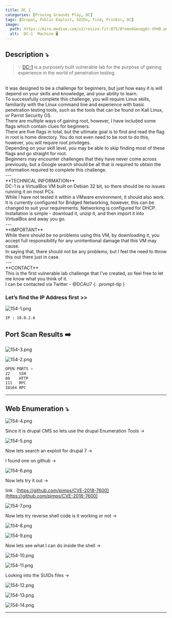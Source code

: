 ```yaml
---
title: DC 1 
categories: [Proving Grounds Play, DC]
tags: [Drupal, Public Exploit, SUIDs, find, PrivEsc, DC]
image:
  path: https://miro.medium.com/v2/resize:fit:875/0*omxbGeuqg6c-VhHD.png
  alt:  DC-1  Machine 🖥️
---
```



## **Description ⤵️**

>💡 [DC-1](https://vulnhub.com/entry/dc-1,292/) is a purposely built vulnerable lab for the purpose of gaining experience in the world of penetration testing.
<br>
It was designed to be a challenge for beginners, but just how easy it is will depend on your skills and knowledge, and your ability to learn.
<br>
To successfully complete this challenge, you will require Linux skills, familiarity with the Linux command line and experience with basic penetration testing tools, such as the tools that can be found on Kali Linux, or Parrot Security OS.
<br>
There are multiple ways of gaining root, however, I have included some flags which contain clues for beginners.
<br>
There are five flags in total, but the ultimate goal is to find and read the flag in root is home directory. You do not even need to be root to do this, however, you will require root privileges.
<br>
Depending on your skill level, you may be able to skip finding most of these flags and go straight for root.
<br>
Beginners may encounter challenges that they have never come across previously, but a Google search should be all that is required to obtain the information required to complete this challenge.
<br>
---
<br>
**TECHNICAL INFORMATION**
<br>
DC-1 is a VirtualBox VM built on Debian 32 bit, so there should be no issues running it on most PCs.
<br>
While I have not tested it within a VMware environment, it should also work.
<br>
It is currently configured for Bridged Networking, however, this can be changed to suit your requirements. Networking is configured for DHCP.
<br>
Installation is simple - download it, unzip it, and then import it into VirtualBox and away you go.
<br>
---
<br>
**IMPORTANT**
<br>
While there should be no problems using this VM, by downloading it, you accept full responsibility for any unintentional damage that this VM may cause.
<br>
In saying that, there should not be any problems, but I feel the need to throw this out there just in case.
<br>
---
<br>
**CONTACT**
<br>
This is the first vulnerable lab challenge that I've created, so feel free to let me know what you think of it.
<br>
I can be contacted via Twitter - @DCAU7
{: .prompt-tip }

### Let’s find the IP Address first >>

![154-1.png](/Vulnhub-Files/img/DC-1/154-1.png)

```bash
IP : 10.0.2.6
```

## Port Scan Results ➡️

![154-3.png](/Vulnhub-Files/img/DC-1/154-3.png)

![154-2.png](/Vulnhub-Files/img/DC-1/154-2.png)

```bash
OPEN PORTS >
22    SSH
80    HTTP
111   RPC
38164 RPC
```

---

## Web Enumeration ⤵️

![154-4.png](/Vulnhub-Files/img/DC-1/154-4.png)

Since it is drupal CMS so lets use the drupal Enumeration Tools →

![154-5.png](/Vulnhub-Files/img/DC-1/154-5.png)

Now lets search an exploit for drupal 7 →

I found one on github →

![154-6.png](/Vulnhub-Files/img/DC-1/154-6.png)

Now lets try it out →

link : [https://github.com/pimps/CVE-2018-7600](https://github.com/pimps/CVE-2018-7600)

![154-7.png](/Vulnhub-Files/img/DC-1/154-7.png)

Now lets try reverse shell code is it working or not →

![154-8.png](/Vulnhub-Files/img/DC-1/154-8.png)

![154-9.png](/Vulnhub-Files/img/DC-1/154-9.png)

Now lets see what I can do inside the shell →

![154-10.png](/Vulnhub-Files/img/DC-1/154-10.png)

![154-11.png](/Vulnhub-Files/img/DC-1/154-11.png)

Looking into the SUIDs files →

![154-12.png](/Vulnhub-Files/img/DC-1/154-12.png)

![154-13.png](/Vulnhub-Files/img/DC-1/154-13.png)

![154-14.png](/Vulnhub-Files/img/DC-1/154-14.png)

---